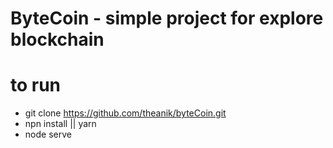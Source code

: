 # ByteCoin - simple project for explore blockchain
# to run
- git clone https://github.com/theanik/byteCoin.git
- npn install || yarn
- node serve